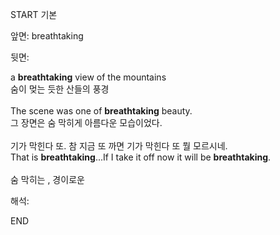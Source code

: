 START
기본

앞면:
breathtaking


뒷면:
<div>a <b>breathtaking</b> view of the mountains </div><div>숨이 멎는 듯한 산들의 풍경</div><div><br></div><div><div>The scene was one of <strong>breathtaking</strong> beauty. </div><div><div>그 장면은 숨 막히게 아름다운 모습이었다.</div></div></div><div><br></div><div><div><div>기가 막힌다 또. 참 지금 또 까면 기가 막힌다 또 뭘 모르시네.</div></div><div><div>That is <strong>breathtaking</strong>...If I take it off now it will be <strong>breathtaking</strong>.</div></div></div><div><br></div><div>숨 막히는 , 경이로운</div>


해석:

END